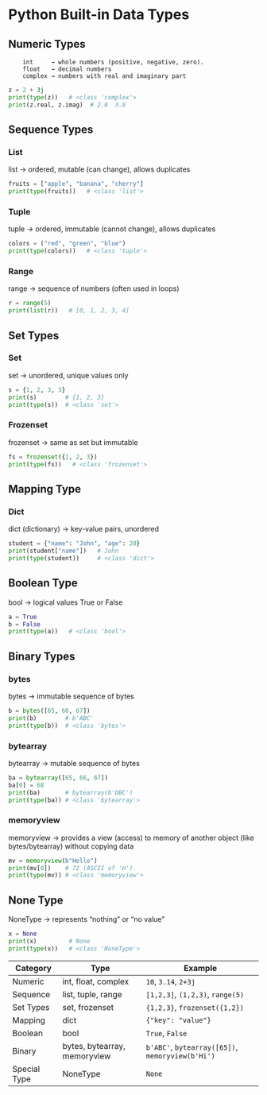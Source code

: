 # Python Built-in Data Types

## Numeric Types

        int     → whole numbers (positive, negative, zero).
        float   → decimal numbers
        complex → numbers with real and imaginary part
```py
z = 2 + 3j
print(type(z))   # <class 'complex'>
print(z.real, z.imag)  # 2.0  3.0
```

## Sequence Types
    
### List
list → ordered, mutable (can change), allows duplicates
```py
fruits = ["apple", "banana", "cherry"]
print(type(fruits))   # <class 'list'>

```
### Tuple

tuple → ordered, immutable (cannot change), allows duplicates

```py
colors = ("red", "green", "blue")
print(type(colors))   # <class 'tuple'>

```

### Range
range → sequence of numbers (often used in loops)

```py
r = range(5)
print(list(r))   # [0, 1, 2, 3, 4]

```
## Set Types

### Set

set → unordered, unique values only

```py
s = {1, 2, 3, 3}
print(s)        # {1, 2, 3}
print(type(s))  # <class 'set'>

```

### Frozenset 

frozenset → same as set but immutable

```py
fs = frozenset({1, 2, 3})
print(type(fs))   # <class 'frozenset'>

```

## Mapping Type

### Dict

dict (dictionary) → key-value pairs, unordered

```py
student = {"name": "John", "age": 20}
print(student["name"])   # John
print(type(student))     # <class 'dict'>

```

## Boolean Type
bool → logical values True or False

```py
a = True
b = False
print(type(a))   # <class 'bool'>

```
## Binary Types

### bytes

bytes → immutable sequence of bytes

```py
b = bytes([65, 66, 67])
print(b)        # b'ABC'
print(type(b))  # <class 'bytes'>

```

### bytearray

bytearray → mutable sequence of bytes

```py
ba = bytearray([65, 66, 67])
ba[0] = 68
print(ba)       # bytearray(b'DBC')
print(type(ba)) # <class 'bytearray'>

```
### memoryview
memoryview → provides a view (access) to memory of another object (like bytes/bytearray) without copying data

```py
mv = memoryview(b"Hello")
print(mv[0])    # 72 (ASCII of 'H')
print(type(mv)) # <class 'memoryview'>

```
## None Type

NoneType → represents “nothing” or “no value”

```py
x = None
print(x)         # None
print(type(x))   # <class 'NoneType'>

```

| Category     | Type                         | Example                                          |
| ------------ | ---------------------------- | ------------------------------------------------ |
| Numeric      | int, float, complex          | `10`, `3.14`, `2+3j`                             |
| Sequence     | list, tuple, range           | `[1,2,3]`, `(1,2,3)`, `range(5)`                 |
| Set Types    | set, frozenset               | `{1,2,3}`, `frozenset({1,2})`                    |
| Mapping      | dict                         | `{"key": "value"}`                               |
| Boolean      | bool                         | `True`, `False`                                  |
| Binary       | bytes, bytearray, memoryview | `b'ABC'`, `bytearray([65])`, `memoryview(b'Hi')` |
| Special Type | NoneType                     | `None`                                           |
